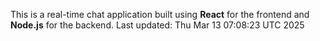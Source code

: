 This is a real-time chat application built using **React** for the frontend and **Node.js** for the backend.
Last updated: Thu Mar 13 07:08:23 UTC 2025
